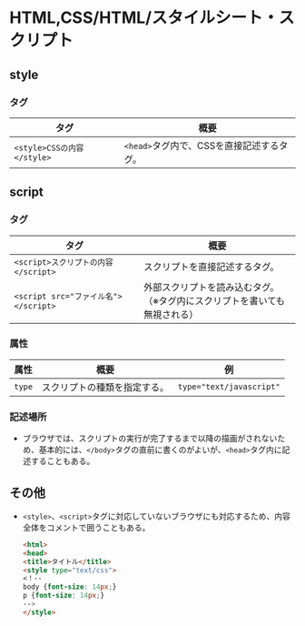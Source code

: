 # HTML,CSS/HTML/スタイルシート・スクリプト

## style

### タグ

| タグ                       | 概要                                      |
| -------------------------- | ----------------------------------------- |
| `<style>CSSの内容</style>` | `<head>`タグ内で、CSSを直接記述するタグ。 |

## script

### タグ

| タグ                                 | 概要                                                         |
| ------------------------------------ | ------------------------------------------------------------ |
| `<script>スクリプトの内容</script>`  | スクリプトを直接記述するタグ。                               |
| `<script src="ファイル名"></script>` | 外部スクリプトを読み込むタグ。<br />（※タグ内にスクリプトを書いても無視される） |

### 属性

| 属性   | 概要                         | 例                       |
| ------ | ---------------------------- | ------------------------ |
| `type` | スクリプトの種類を指定する。 | `type="text/javascript"` |

### 記述場所

- ブラウザでは、スクリプトの実行が完了するまで以降の描画がされないため、基本的には、`</body>`タグの直前に書くのがよいが、`<head>`タグ内に記述することもある。

## その他

- `<style>`、`<script>`タグに対応していないブラウザにも対応するため、内容全体をコメントで囲うこともある。

  ```html
  <html>
  <head>
  <title>タイトル</title>
  <style type="text/css">
  <！--
  body {font-size: 14px;}
  p {font-size: 14px;}
  --> 
  </style>
  ```

